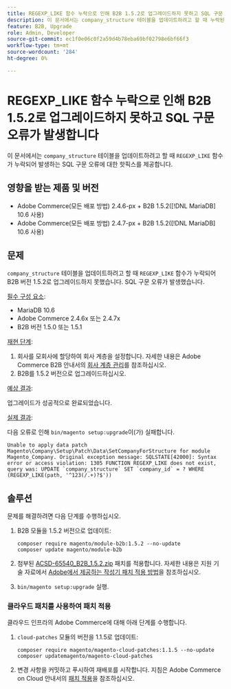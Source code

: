 ```yaml
---
title: REGEXP_LIKE 함수 누락으로 인해 B2B 1.5.2로 업그레이드하지 못하고 SQL 구문 오류가 발생합니다
description: 이 문서에서는 company_structure 테이블을 업데이트하려고 할 때 누락된 REGEXP_LIKE 함수로 인해 SQL 구문 오류가 발생하는 문제에 대한 핫픽스를 제공합니다.
feature: B2B, Upgrade
role: Admin, Developer
source-git-commit: ec1f0e06c0f2a59d4b78eba69bf02798e6bf66f3
workflow-type: tm+mt
source-wordcount: '284'
ht-degree: 0%

---
```


# REGEXP_LIKE 함수 누락으로 인해 B2B 1.5.2로 업그레이드하지 못하고 SQL 구문 오류가 발생합니다

이 문서에서는 `company_structure` 테이블을 업데이트하려고 할 때 `REGEXP_LIKE` 함수가 누락되어 발생하는 SQL 구문 오류에 대한 핫픽스를 제공합니다.

## 영향을 받는 제품 및 버전

* Adobe Commerce(모든 배포 방법) 2.4.6-px + B2B 1.5.2([!DNL MariaDB] 10.6 사용)
* Adobe Commerce(모든 배포 방법) 2.4.7-px + B2B 1.5.2([!DNL MariaDB] 10.6 사용)

## 문제

`company_structure` 테이블을 업데이트하려고 할 때 `REGEXP_LIKE` 함수가 누락되어 B2B 버전 1.5.2로 업그레이드하지 못했습니다. SQL 구문 오류가 발생했습니다.

<u>필수 구성 요소</u>:

* MariaDB 10.6
* Adobe Commerce 2.4.6x 또는 2.4.7x
* B2B 버전 1.5.0 또는 1.5.1

<u>재현 단계</u>:

1. 회사를 모회사에 할당하여 회사 계층을 설정합니다. 자세한 내용은 Adobe Commerce B2B 안내서의 [회사 계층 관리](https://experienceleague.adobe.com/en/docs/commerce-admin/b2b/company-management/manage-company-hierarchy)를 참조하십시오.
1. B2B를 1.5.2 버전으로 업그레이드하십시오.

<u>예상 결과</u>:

업그레이드가 성공적으로 완료되었습니다.

<u>실제 결과</u>:

다음 오류로 인해 `bin/magento setup:upgrade`이(가) 실패합니다.

```
Unable to apply data patch Magento\Company\Setup\Patch\Data\SetCompanyForStructure for module Magento_Company. Original exception message: SQLSTATE[42000]: Syntax error or access violation: 1305 FUNCTION REGEXP_LIKE does not exist, query was: UPDATE `company_structure` SET `company_id` = ? WHERE (REGEXP_LIKE(path, '^123(/.+)?$'))
```

## 솔루션

문제를 해결하려면 다음 단계를 수행하십시오.

1. B2B 모듈을 1.5.2 버전으로 업데이트:

   ```
   composer require magento/module-b2b:1.5.2 --no-update
   composer update magento/module-b2b
   ```

1. 첨부된 [ACSD-65540_B2B_1.5.2.zip](assets/ACSD-65540_B2B_1.5.2.zip) 패치를 적용합니다. 자세한 내용은 지원 기술 자료에서 [Adobe에서 제공하는 작성기 패치 적용 방법](/help/how-to/general/how-to-apply-a-composer-patch-provided-by-magento.md)을 참조하십시오.
1. `bin/magento setup:upgrade` 실행.

### 클라우드 패치를 사용하여 패치 적용

클라우드 인프라의 Adobe Commerce에 대해 아래 단계를 수행합니다.

1. `cloud-patches` 모듈의 버전을 1.1.5로 업데이트:

   ```
   composer require magento/magento-cloud-patches:1.1.5 --no-update
   composer updatemagento/magento-cloud-patches
   ```

1. 변경 사항을 커밋하고 푸시하여 재배포를 시작합니다. 지침은 Adobe Commerce on Cloud 안내서의 [패치 적용](https://experienceleague.adobe.com/en/docs/commerce-on-cloud/user-guide/develop/upgrade/apply-patches)을 참조하십시오.
